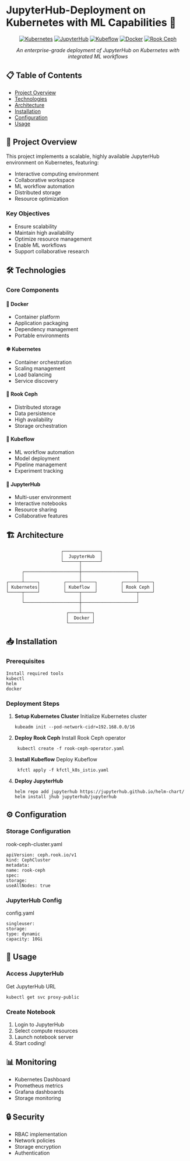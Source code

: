 # JupyterHub-Deployment on Kubernetes with ML Capabilities 🚀

<div align="center">

[![Kubernetes](https://img.shields.io/badge/Kubernetes-Ready-blue.svg)](https://kubernetes.io/)
[![JupyterHub](https://img.shields.io/badge/JupyterHub-Deployed-green.svg)](https://jupyter.org/hub)
[![Kubeflow](https://img.shields.io/badge/Kubeflow-Enabled-orange.svg)](https://www.kubeflow.org/)
[![Docker](https://img.shields.io/badge/Docker-Powered-blue.svg)](https://www.docker.com/)
[![Rook Ceph](https://img.shields.io/badge/Storage-Rook_Ceph-purple.svg)](https://rook.io/)

*An enterprise-grade deployment of JupyterHub on Kubernetes with integrated ML workflows*

</div>

## 📋 Table of Contents
- [Project Overview](#-project-overview)
- [Technologies](#-technologies)
- [Architecture](#-architecture)
- [Installation](#-installation)
- [Configuration](#-configuration)
- [Usage](#-usage)

## 🎯 Project Overview

This project implements a scalable, highly available JupyterHub environment on Kubernetes, featuring:
- Interactive computing environment
- Collaborative workspace
- ML workflow automation
- Distributed storage
- Resource optimization

### Key Objectives
- Ensure scalability
- Maintain high availability
- Optimize resource management
- Enable ML workflows
- Support collaborative research

## 🛠️ Technologies

### Core Components

#### 🐳 Docker
- Container platform
- Application packaging
- Dependency management
- Portable environments

#### ☸️ Kubernetes
- Container orchestration
- Scaling management
- Load balancing
- Service discovery

#### 💾 Rook Ceph
- Distributed storage
- Data persistence
- High availability
- Storage orchestration

#### 🧠 Kubeflow
- ML workflow automation
- Model deployment
- Pipeline management
- Experiment tracking

#### 📓 JupyterHub
- Multi-user environment
- Interactive notebooks
- Resource sharing
- Collaborative features

## 🏗️ Architecture

                         ┌──────────────┐
                         │  JupyterHub  │
                         └──────┬───────┘
                                │
          ┌─────────────────────┼─────────────────────┐
          │                     │                     │
    ┌─────┴─────┐         ┌─────┴─────┐         ┌─────┴─────┐
    │ Kubernetes│         │ Kubeflow  │         │ Rook Ceph │
    └─────┬─────┘         └─────┬─────┘         └─────┬─────┘
          │                     │                     │
          └─────────────────────┼─────────────────────┘
                                │
                           ┌────┴────┐
                           │  Docker │
                           └─────────┘


## 📥 Installation

### Prerequisites
    Install required tools
    kubectl
    helm
    docker


### Deployment Steps

1. **Setup Kubernetes Cluster**
   Initialize Kubernetes cluster
   
       kubeadm init --pod-network-cidr=192.168.0.0/16

2. **Deploy Rook Ceph**
   Install Rook Ceph operator
   
        kubectl create -f rook-ceph-operator.yaml

3. **Install Kubeflow**
   Deploy Kubeflow
   
        kfctl apply -f kfctl_k8s_istio.yaml

4. **Deploy JupyterHub**
   
       helm repo add jupyterhub https://jupyterhub.github.io/helm-chart/
       helm install jhub jupyterhub/jupyterhub


## ⚙️ Configuration

### Storage Configuration
  rook-ceph-cluster.yaml
  
    apiVersion: ceph.rook.io/v1
    kind: CephCluster
    metadata:
    name: rook-ceph
    spec:
    storage:
    useAllNodes: true

### JupyterHub Config
  config.yaml
  
    singleuser:
    storage:
    type: dynamic
    capacity: 10Gi


## 🔧 Usage

### Access JupyterHub
  Get JupyterHub URL
  
    kubectl get svc proxy-public


### Create Notebook
1. Login to JupyterHub
2. Select compute resources
3. Launch notebook server
4. Start coding!

## 📊 Monitoring

- Kubernetes Dashboard
- Prometheus metrics
- Grafana dashboards
- Storage monitoring

## 🔒 Security

- RBAC implementation
- Network policies
- Storage encryption
- Authentication

